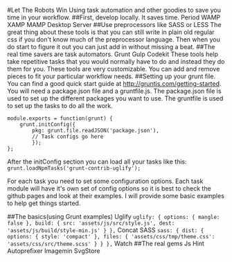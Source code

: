 #Let The Robots Win
Using task automation and other goodies to save you time in your workflow.
##First, develop locally. It saves time. Period
	WAMP
	XAMP
	MAMP
	Desktop Server
##Use preprocessors like SASS or LESS
The great thing about these tools is that you can still write in plain old regular css if you don't know much of the preprocessor language. Then when you do start to figure it out you can just add in without missing a beat.
##The real time savers are task automators.
	Grunt
	Gulp
	Codekit
These tools help take repetitive tasks that you would normally have to do and instead they do them for you.
These tools are very customizable. You can add and remove pieces to fit your particular workflow needs.
##Setting up your grunt file.
You can find a good quick start guide at http://gruntjs.com/getting-started.
You will need a package.json file and a gruntfile.js. The package.json file is used to set up the different packages you want to use. The gruntfile is used to set up the tasks to do all the work.
```
module.exports = function(grunt) {
	grunt.initConfig({
		pkg: grunt.file.readJSON('package.json'),
		// Task configs go here
		});
};
```
After the initConfig section you can load all your tasks like this:
`grunt.loadNpmTasks('grunt-contrib-uglify');`

For each task you need to set some configuration options. Each task module will have it's own set of config options so it is best to check the github pages and look at their examples. I will provide some basic examples to help get things started.

##The basics(using Grunt examples)
	Uglify
	```
	uglify: {
		options: {
			mangle: false
		},
		build: {
			src: 'assets/js/src/style.js',
			dest: 'assets/js/build/style-min.js'
		}
	},
	```
	Concat
	SASS
	```
	sass: {
		dist: {
			options: {
				style: 'compact'
			},
			files: {
				'assets/css/tmp/theme.css': 'assets/css/src/theme.scss'
			}
		}
	},
	```
	Watch
##The real gems
	Js Hint
	Autoprefixer
	Imagemin
	SvgStore